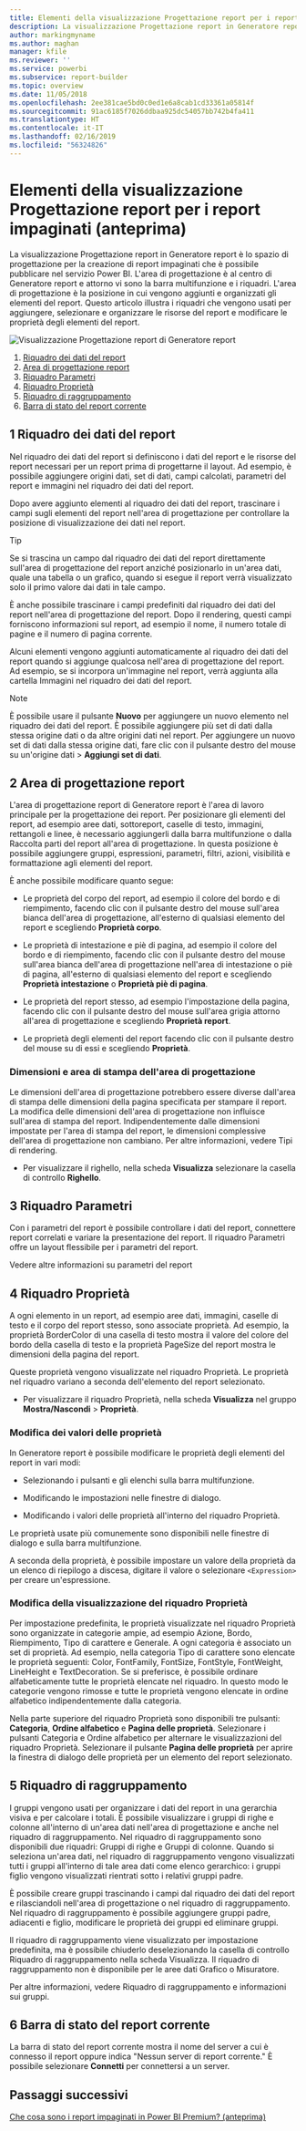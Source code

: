 ```yaml
---
title: Elementi della visualizzazione Progettazione report per i report impaginati (anteprima)
description: La visualizzazione Progettazione report in Generatore report è lo spazio di progettazione per la creazione di report impaginati che è possibile pubblicare nel servizio Power BI.
author: markingmyname
ms.author: maghan
manager: kfile
ms.reviewer: ''
ms.service: powerbi
ms.subservice: report-builder
ms.topic: overview
ms.date: 11/05/2018
ms.openlocfilehash: 2ee381cae5bd0c0ed1e6a8cab1cd33361a05814f
ms.sourcegitcommit: 91ac6185f7026ddbaa925dc54057bb742b4fa411
ms.translationtype: HT
ms.contentlocale: it-IT
ms.lasthandoff: 02/16/2019
ms.locfileid: "56324826"
---
```

# <a name="getting-around-in-report-design-view-for-paginated-reports-preview"></a>Elementi della visualizzazione Progettazione report per i report impaginati (anteprima)

La visualizzazione Progettazione report in Generatore report è lo spazio di progettazione per la creazione di report impaginati che è possibile pubblicare nel servizio Power BI. L'area di progettazione è al centro di Generatore report e attorno vi sono la barra multifunzione e i riquadri. L'area di progettazione è la posizione in cui vengono aggiunti e organizzati gli elementi del report. Questo articolo illustra i riquadri che vengono usati per aggiungere, selezionare e organizzare le risorse del report e modificare le proprietà degli elementi del report.  

![Visualizzazione Progettazione report di Generatore report](media/paginated-reports-report-design-view/power-bi-paginated-report-design-view.png)

1. [Riquadro dei dati del report](#report-data-pane) 
2. [Area di progettazione report](#report-design-surface)  
3. [Riquadro Parametri](#parameters-pane) 
4. [Riquadro Proprietà](#properties-pane) 
5. [Riquadro di raggruppamento](#grouping-pane) 
6. [Barra di stato del report corrente](#current-report-status-bar)  
  
## <a name="1-report-data-pane"></a>1 Riquadro dei dati del report  
 Nel riquadro dei dati del report si definiscono i dati del report e le risorse del report necessari per un report prima di progettarne il layout. Ad esempio, è possibile aggiungere origini dati, set di dati, campi calcolati, parametri del report e immagini nel riquadro dei dati del report.  
  
 Dopo avere aggiunto elementi al riquadro dei dati del report, trascinare i campi sugli elementi del report nell'area di progettazione per controllare la posizione di visualizzazione dei dati nel report.  
  
> [!TIP]  
>  Se si trascina un campo dal riquadro dei dati del report direttamente sull'area di progettazione del report anziché posizionarlo in un'area dati, quale una tabella o un grafico, quando si esegue il report verrà visualizzato solo il primo valore dai dati in tale campo.  
  
 È anche possibile trascinare i campi predefiniti dal riquadro dei dati del report nell'area di progettazione del report. Dopo il rendering, questi campi forniscono informazioni sul report, ad esempio il nome, il numero totale di pagine e il numero di pagina corrente.  
  
 Alcuni elementi vengono aggiunti automaticamente al riquadro dei dati del report quando si aggiunge qualcosa nell'area di progettazione del report. Ad esempio, se si incorpora un'immagine nel report, verrà aggiunta alla cartella Immagini nel riquadro dei dati del report.  
  
> [!NOTE]  
>  È possibile usare il pulsante **Nuovo** per aggiungere un nuovo elemento nel riquadro dei dati del report. È possibile aggiungere più set di dati dalla stessa origine dati o da altre origini dati nel report. Per aggiungere un nuovo set di dati dalla stessa origine dati, fare clic con il pulsante destro del mouse su un'origine dati > **Aggiungi set di dati**.  
  
## <a name="2-report-design-surface"></a>2 Area di progettazione report  
 L'area di progettazione report di Generatore report è l'area di lavoro principale per la progettazione dei report. Per posizionare gli elementi del report, ad esempio aree dati, sottoreport, caselle di testo, immagini, rettangoli e linee, è necessario aggiungerli dalla barra multifunzione o dalla Raccolta parti del report all'area di progettazione. In questa posizione è possibile aggiungere gruppi, espressioni, parametri, filtri, azioni, visibilità e formattazione agli elementi del report.  
  
 È anche possibile modificare quanto segue:  
  
-   Le proprietà del corpo del report, ad esempio il colore del bordo e di riempimento, facendo clic con il pulsante destro del mouse sull'area bianca dell'area di progettazione, all'esterno di qualsiasi elemento del report e scegliendo **Proprietà corpo**.  
  
-   Le proprietà di intestazione e piè di pagina, ad esempio il colore del bordo e di riempimento, facendo clic con il pulsante destro del mouse sull'area bianca dell'area di progettazione nell'area di intestazione o piè di pagina, all'esterno di qualsiasi elemento del report e scegliendo **Proprietà intestazione** o **Proprietà piè di pagina**.  
  
-   Le proprietà del report stesso, ad esempio l'impostazione della pagina, facendo clic con il pulsante destro del mouse sull'area grigia attorno all'area di progettazione e scegliendo **Proprietà report**.  
  
-   Le proprietà degli elementi del report facendo clic con il pulsante destro del mouse su di essi e scegliendo **Proprietà**.  
  
### <a name="design-surface-size-and-print-area"></a>Dimensioni e area di stampa dell'area di progettazione  
Le dimensioni dell'area di progettazione potrebbero essere diverse dall'area di stampa delle dimensioni della pagina specificata per stampare il report. La modifica delle dimensioni dell'area di progettazione non influisce sull'area di stampa del report. Indipendentemente dalle dimensioni impostate per l'area di stampa del report, le dimensioni complessive dell'area di progettazione non cambiano. Per altre informazioni, vedere Tipi di rendering. 
  
- Per visualizzare il righello, nella scheda **Visualizza** selezionare la casella di controllo **Righello**.  
  
## <a name="3-parameters-pane"></a>3 Riquadro Parametri  
 Con i parametri del report è possibile controllare i dati del report, connettere report correlati e variare la presentazione del report. Il riquadro Parametri offre un layout flessibile per i parametri del report.  
  
 Vedere altre informazioni su parametri del report   
  
## <a name="4-properties-pane"></a>4 Riquadro Proprietà
 A ogni elemento in un report, ad esempio aree dati, immagini, caselle di testo e il corpo del report stesso, sono associate proprietà. Ad esempio, la proprietà BorderColor di una casella di testo mostra il valore del colore del bordo della casella di testo e la proprietà PageSize del report mostra le dimensioni della pagina del report.  
  
 Queste proprietà vengono visualizzate nel riquadro Proprietà. Le proprietà nel riquadro variano a seconda dell'elemento del report selezionato.  
  
- Per visualizzare il riquadro Proprietà, nella scheda **Visualizza** nel gruppo **Mostra/Nascondi** > **Proprietà**.  
  
### <a name="changing-property-values"></a>Modifica dei valori delle proprietà  
 In Generatore report è possibile modificare le proprietà degli elementi del report in vari modi:  
  
-   Selezionando i pulsanti e gli elenchi sulla barra multifunzione.  
  
-   Modificando le impostazioni nelle finestre di dialogo.  
  
-   Modificando i valori delle proprietà all'interno del riquadro Proprietà.  
  
 Le proprietà usate più comunemente sono disponibili nelle finestre di dialogo e sulla barra multifunzione.  
  
 A seconda della proprietà, è possibile impostare un valore della proprietà da un elenco di riepilogo a discesa, digitare il valore o selezionare `<Expression>` per creare un'espressione.  
  
### <a name="changing-the-properties-pane-view"></a>Modifica della visualizzazione del riquadro Proprietà  
 Per impostazione predefinita, le proprietà visualizzate nel riquadro Proprietà sono organizzate in categorie ampie, ad esempio Azione, Bordo, Riempimento, Tipo di carattere e Generale. A ogni categoria è associato un set di proprietà. Ad esempio, nella categoria Tipo di carattere sono elencate le proprietà seguenti: Color, FontFamily, FontSize, FontStyle, FontWeight, LineHeight e TextDecoration. Se si preferisce, è possibile ordinare alfabeticamente tutte le proprietà elencate nel riquadro. In questo modo le categorie vengono rimosse e tutte le proprietà vengono elencate in ordine alfabetico indipendentemente dalla categoria.  
  
 Nella parte superiore del riquadro Proprietà sono disponibili tre pulsanti: **Categoria**, **Ordine alfabetico** e **Pagina delle proprietà**. Selezionare i pulsanti Categoria e Ordine alfabetico per alternare le visualizzazioni del riquadro Proprietà. Selezionare il pulsante **Pagina delle proprietà** per aprire la finestra di dialogo delle proprietà per un elemento del report selezionato.  
  
  
## <a name="5-grouping-pane"></a>5 Riquadro di raggruppamento

 I gruppi vengono usati per organizzare i dati del report in una gerarchia visiva e per calcolare i totali. È possibile visualizzare i gruppi di righe e colonne all'interno di un'area dati nell'area di progettazione e anche nel riquadro di raggruppamento. Nel riquadro di raggruppamento sono disponibili due riquadri: Gruppi di righe e Gruppi di colonne. Quando si seleziona un'area dati, nel riquadro di raggruppamento vengono visualizzati tutti i gruppi all'interno di tale area dati come elenco gerarchico: i gruppi figlio vengono visualizzati rientrati sotto i relativi gruppi padre.  
  
 È possibile creare gruppi trascinando i campi dal riquadro dei dati del report e rilasciandoli nell'area di progettazione o nel riquadro di raggruppamento. Nel riquadro di raggruppamento è possibile aggiungere gruppi padre, adiacenti e figlio, modificare le proprietà dei gruppi ed eliminare gruppi.  
  
 Il riquadro di raggruppamento viene visualizzato per impostazione predefinita, ma è possibile chiuderlo deselezionando la casella di controllo Riquadro di raggruppamento nella scheda Visualizza. Il riquadro di raggruppamento non è disponibile per le aree dati Grafico o Misuratore.  
  
 Per altre informazioni, vedere Riquadro di raggruppamento e informazioni sui gruppi.  
  
## <a name="6-current-report-status-bar"></a>6 Barra di stato del report corrente

La barra di stato del report corrente mostra il nome del server a cui è connesso il report oppure indica "Nessun server di report corrente." È possibile selezionare **Connetti** per connettersi a un server.

## <a name="next-steps"></a>Passaggi successivi

[Che cosa sono i report impaginati in Power BI Premium? (anteprima)](paginated-reports-report-builder-power-bi.md) 

  
  
